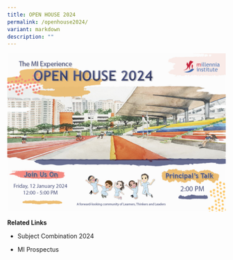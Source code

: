 ```yaml
---
title: OPEN HOUSE 2024
permalink: /openhouse2024/
variant: markdown
description: ""
---
```

![](/images/Homepage/Landing_page_for_OH_2024_microsite.jpg)


<p><strong>Related Links</strong></p>

* Subject Combination 2024

* MI Prospectus 